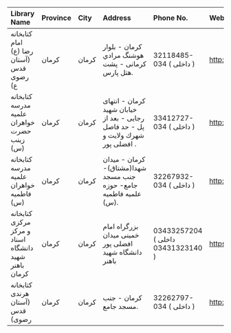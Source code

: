 | Library Name                                         | Province   | City   | Address                                                                         | Phone No.                         | Website                                  |
|:-----------------------------------------------------|:-----------|:-------|:--------------------------------------------------------------------------------|:----------------------------------|:-----------------------------------------|
| كتابخانه امام رضا (ع) (آستان قدس رضوی ع)             | کرمان      | كرمان  | كرمان - بلوار هوشنگ مرادي كرمانى - پشت هتل پارس.                                | 32118485-034 ( داخلی  )           | http://aqlibrary.org                     |
| كتابخانه مدرسه علمیه خواهران حضرت زینب (س)           | کرمان      | كرمان  | كرمان - انتهای خیابان شهید رجایی - بعد از پل - حد فاصل شهرك ولایت و افضلی پور . | 33412727-034 ( داخلی  )           | http://lib.whc.ir                        |
| كتابخانه مدرسه علمیه خواهران فاطمیه (س)              | کرمان      | كرمان  | كرمان - میدان شهدا(مشتاق)- جنب مسجد جامع- حوزه علمیه فاطمیه (س).                | 32267932-034 ( داخلی  )           | http://blog114.womenhc.com               |
| کتابخانه مرکزی و مرکز اسناد دانشگاه شهید باهنر کرمان | کرمان      | كرمان  | بزرگراه امام خمینی میدان افضلی پور دانشگاه شهید باهنر                           | 03433257204 ( داخلی 03431323140 ) | https://centlib.uk.ac.ir                 |
| كتابخانه هرندى (آستان قدس رضوی)                      | کرمان      | كرمان  | كرمان - جنب مسجد جامع.                                                          | 32262797-034 ( داخلی  )           | http://aqlibrary.ir/libraries/lib31.aspx |